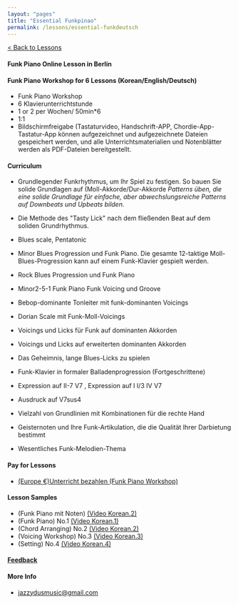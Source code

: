 ```yaml
---
layout: "pages"
title: "Essential Funkpinao"
permalink: /lessons/essential-funkdeutsch
---
```

<a href="/lessons">< Back to Lessons</a>

#### Funk Piano Online Lesson in Berlin
#### Funk Piano Workshop for 6 Lessons (Korean/English/Deutsch)

- Funk Piano Workshop
- 6 Klavierunterrichtstunde
- 1 or 2  per Wochen/ 50min*6
- 1:1 
- Bildschirmfreigabe (Tastaturvideo, Handschrift-APP, Chordie-App-Tastatur-App können aufgezeichnet und aufgezeichnete Dateien gespeichert werden, und alle Unterrichtsmaterialien und Notenblätter werden als PDF-Dateien bereitgestellt.

#### Curriculum

- Grundlegender Funkrhythmus, um Ihr Spiel zu festigen. So bauen Sie solide Grundlagen auf (Moll-Akkorde/Dur-Akkorde
*Patterns üben, die eine solide Grundlage für einfache, aber abwechslungsreiche Patterns auf Downbeats und Upbeats bilden.*
- Die Methode des "Tasty Lick" nach dem fließenden Beat auf dem soliden Grundrhythmus.
- Blues scale, Pentatonic
- Minor Blues Progression und Funk Piano. Die gesamte 12-taktige Moll-Blues-Progression kann auf einem Funk-Klavier gespielt werden.
- Rock Blues Progression und Funk Piano

- Minor2-5-1 Funk Piano Funk Voicing und Groove 
- Bebop-dominante Tonleiter mit funk-dominanten Voicings
- Dorian Scale mit Funk-Moll-Voicings
- Voicings und Licks für Funk auf dominanten Akkorden

- Voicings und Licks auf erweiterten dominanten Akkorden
- Das Geheimnis, lange Blues-Licks zu spielen
- Funk-Klavier in formaler Balladenprogression (Fortgeschrittene)
- Expression auf II-7 V7 , Expression auf I I/3 IV V7
- Ausdruck auf V7sus4
- Vielzahl von Grundlinien mit Kombinationen für die rechte Hand
- Geisternoten und Ihre Funk-Artikulation, die die Qualität Ihrer Darbietung bestimmt
- Wesentliches Funk-Melodien-Thema
#### Pay for Lessons


- <a href="http://jazzydusmusic.gumroad.com/l/egqokm" target="_blank"> (Europe €)Unterricht bezahlen (Funk Piano Workshop)</a>

#### Lesson Samples 
- (Funk Piano mit Noten) 
    <a href="https://youtu.be/SaeBq5GyAEw" target="_blank"> (Video Korean.2)</a> 
- (Funk Piano) No.1 
    <a href="https://youtu.be/93QkhEATEMc"
    target="_blank"> (Video Korean.1)</a>  
- (Chord Arranging) No.2
    <a href="https://youtu.be/peX0o5pAD2Q" target="_blank"> (Video Korean.2)</a>
- (Voicing Workshop) No.3
    <a href="https://youtu.be/hi-q-cANOEc" target="_blank"> (Video Korean.3)</a>
- (Setting) No.4
    <a href="https://youtu.be/AVtyd8GAnoM" target="_blank"> (Video Korean.4)</a>

#### <a href="https://jjmusic-online.github.io/assets/images/photo13.jpg">Feedback</a>

#### More Info
- jazzydusmusic@gmail.com 






